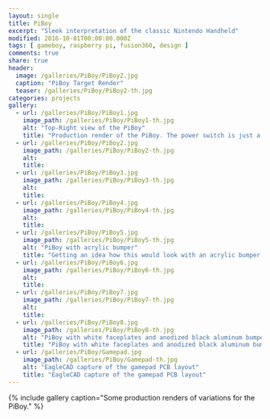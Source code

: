 ```yaml
---
layout: single
title: PiBoy
excerpt: "Sleek interpretation of the classic Nintendo Handheld"
modified: 2016-10-01T00:00:00.000Z
tags: [ gameboy, raspberry pi, fusion360, design ]
comments: true
share: true
header:
  image: /galleries/PiBoy/PiBoy2.jpg
  caption: "PiBoy Target Render"
  teaser: /galleries/PiBoy/PiBoy2-th.jpg
categories: projects
gallery:
  - url: /galleries/PiBoy/PiBoy1.jpg
    image_path: /galleries/PiBoy/PiBoy1-th.jpg
    alt: "Top-Right view of the PiBoy"
    title: "Production render of the PiBoy. The power switch is just a placeholder for now."
  - url: /galleries/PiBoy/PiBoy2.jpg
    image_path: /galleries/PiBoy/PiBoy2-th.jpg
    alt:
    title:
  - url: /galleries/PiBoy/PiBoy3.jpg
    image_path: /galleries/PiBoy/PiBoy3-th.jpg
    alt:
    title:
  - url: /galleries/PiBoy/PiBoy4.jpg
    image_path: /galleries/PiBoy/PiBoy4-th.jpg
    alt:
    title:
  - url: /galleries/PiBoy/PiBoy5.jpg
    image_path: /galleries/PiBoy/PiBoy5-th.jpg
    alt: "PiBoy with acrylic bumper"
    title: "Getting an idea how this would look with an acrylic bumper."
  - url: /galleries/PiBoy/PiBoy6.jpg
    image_path: /galleries/PiBoy/PiBoy6-th.jpg
    alt:
    title:
  - url: /galleries/PiBoy/PiBoy7.jpg
    image_path: /galleries/PiBoy/PiBoy7-th.jpg
    alt:
    title:  
  - url: /galleries/PiBoy/PiBoy8.jpg
    image_path: /galleries/PiBoy/PiBoy8-th.jpg
    alt: "PiBoy with white faceplates and anodized black aluminum bumpers"
    title: "PiBoy with white faceplates and anodized black aluminum bumpers"
  - url: /galleries/PiBoy/Gamepad.jpg
    image_path: /galleries/PiBoy/Gamepad-th.jpg
    alt: "EagleCAD capture of the gamepad PCB layout"
    title: "EagleCAD capture of the gamepad PCB layout"
---
```


{% include gallery caption="Some production renders of variations for the PiBoy." %}
